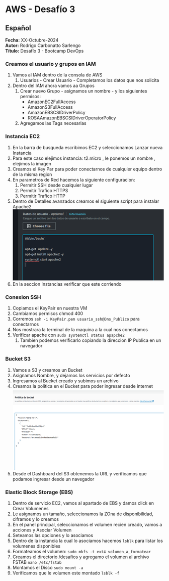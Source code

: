 # AWS - Desafío 3

## Español

**Fecha:** XX-Octubre-2024  
**Autor:** Rodrigo Carbonatto Sarlengo  
**Título:** Desafío 3 - Bootcamp DevOps

### Creamos el usuario y grupos en IAM
1. Vamos al IAM dentro de la consola de AWS
    1. Usuarios - Crear Usuario - Completamos los datos que nos solicita
2. Dentro del IAM ahora vamos aa Grupos
    1. Crear nuevo Grupo - asignamos un nombre - y los siguientes permisos:
        - AmazonEC2FullAccess 
        - AmazonS3FullAccess 
        - AmazonEBSCSIDriverPolicy
        - ROSAAmazonEBSCSIDriverOperatorPolicy
    2. Agregamos las Tags necesarias

### Instancia EC2
1. En la barra de busqueda escribimos EC2 y seleccionamos Lanzar nueva Instancia
2. Para este caso elejimos instancia: t2.micro , le ponemos un nombre , elejimos la imagen
3. Creamos el Key Par para poder conectarnos de cualquier equipo dentro de la misma region
4. En parametros de Red hacemos la siguiente configuracion: 
    1. Permitir SSH desde cualquier lugar
    2. Permitir Trafico HTTPS
    3. Permitir Trafico HTTP
5. Dentro de Detalles avanzados creamos el siguiente script para instalar Apache2
    ![Script Apache 2](./ScreenCapture/1.%20Script%20Apache%202.png)
6. En la seccion Instancias verificar que este corriendo

### Conexion SSH
1. Copiamos el KeyPair en nuestra VM
2. Cambiamos permisos chmod 400 
3. Corremos `ssh -i KeyPair.pem usuario_ssh@Dns_Publico` para conectarnos
4. Nos mostrara la terminal de la maquina a la cual nos conectamos
5. Verificar apache con `sudo systemctl status apapche2`
    1. Tambien podemos verificarlo copiando la direccion IP Publica en un navegador

### Bucket S3
1. Vamos a S3 y creamos un Bucket
2. Asignamos Nombre, y dejamos los servicios por defecto
3. Ingresamos al Bucket creado y subimos un archivo
4. Creamos la politica en el Bucket para poder ingresar desde internet
    ![Politica Bucket](./ScreenCapture/2.%20Politica%20Bucket.png)
5. Desde el Dashboard del S3 obtenemos la URL y verificamos que podamos ingresar desde un navegador

### Elastic Block Storage (EBS)
1. Dentro de servicio EC2, vamos al apartado de EBS y damos click en Crear Volumenes
2. Le asignamos un tamaño, seleccionamos la ZOna de disponibilidad, ciframos y lo creamos
3. En el panel principal, seleccionamos el volumen recien creado, vamos a acciones y Asociar Volumen
4. Seteamos las opciones y lo asociamos
5. Dentro de la instancia la cual lo asociamos hacemos `lsblk` para listar los volumenes disponibles
6. Formateamos el volumen: `sudo mkfs -t ext4 volumen_a_formatear`
7. Creamos el directorio /desafios y agregamo el volumen al archivo FSTAB `nano /etc/fstab`
8. Montamos el Disco `sudo mount -a`
9. Verificamos que le volumen este montado `lsblk -f`






